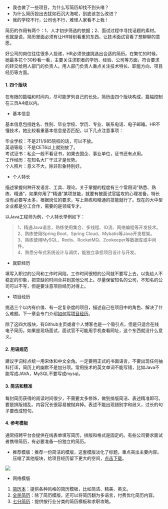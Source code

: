 
* 我也做了一些项目，为什么写简历却找不到头绪？
* 为什么简历投出去犹如石沉大海呢，到底该怎么改进？
* 我的学校不行，公司也不行，难怪人家看不上我！

简历的作用有两个：1、人才初步筛选的依据；2、面试过程中寻找话题的素材。也就是说，简历里面必须有让HR特别看重的东西，让技术面试官看了想聊聊的意愿。

好公司的岗位往往很多人投递，HR必须快速挑选出合适的简历。在繁忙的时候，她最多花个30秒看一看，主要关注求职者的学历、经验、公司等方面，符合要求的转交给用人部门的负责人。用人部门负责人重点关注技术特长、职能方向、项目经历等方面。

#### 1. 四个版块

在有限的篇幅和时间内，尽可能罗列自己的长处。简历由四个版块构成，篇幅控制在三页A4纸以内。

* 基本信息

基本信息包括姓名、性别、毕业学校、学历、专业、联系电话、电子邮箱。HR不懂技术，她比较看重基本信息是否匹配，以下几点注意事项：  

毕业学校：不是211/985院校的话，可以不放。  
英语等级：不是CET6以上就别放了。   
考试证书：私企一般不看证书，如果去国企、事业单位，证书还有点用。   
工作经历：在知名大厂干过才是优势。  
个人照片：意义不大，除非形象特别好。

* 个人特长

描述掌握何种开发语言、工具、理论。关于掌握的程度有三个常用词“熟悉、熟练、精通”，如果你用了“精通”某项技能，就要有被面试官猛攻的心理准备。特长没有必要写太多，根据岗位的要求，写上熟练和精通的技能就行了。现在的大中型企业都是分工合作，需要的是领域专才。

以Java工程师为例，个人特长举例如下：
>1、精通Java语言，熟练使用集合、多线程、IO流、网络编程等开发技术。  
2、熟练使用Spring Boot、Spring Cloud、Mybatis等Java开发框架。  
3、熟练使用MySQL、Redis、RocketMQ、Zookeeper等数据库或中间件。  
4、熟悉分布式系统设计与调优，能独立承担项目设计与开发。

* 就职经历

填写入职过的公司和工作时间段。工作时间很短的公司就不要写上去，以免给人不稳定的印象，把空缺的时间合并到其他公司上。尽量保留知名的公司，不知名的公司可以不写，但是要注意项目经历对得上。

* 项目经历

挑选三个以内有价值、有一定复杂度的项目，描述自己在项目中的角色、解决了什么难题。下一章会专门介绍[如何写项目经历](/doc/4-2-%E5%A6%82%E4%BD%95%E5%86%99%E9%A1%B9%E7%9B%AE%E7%BB%8F%E5%8E%86.md)。

除了这四大版块，有Github主页或者个人博客也是一个吸引点，但是只适合在线电子简历。如果是现场面试，面试官不可能用手机查看网址，这个东西就没什么意义。

#### 2. 用语规范

建议字词标点统一用宋体和中文全角。一定要用正式的书面语言，不要出现任何抽科打诨，简历上的幽默不是加分项。常用技术的英文单词不能写错，比如Java不能写成JAVA，MySQL不要写成mysql。

#### 3. 简洁和精准

每封简历获得的阅读时间很少，不需要太多修饰，做到排版简洁、表述精准即可。要是排版错乱、内容冗长很容易被抛弃掉。表述不能出现错别字和歧义，过长的句子要改成短句。

#### 4. 参考模板

通常招聘平台会提供在线表单填写简历，排版和格式是固定的。有些公司要求面试者携带简历，有必要准备一份独立的简历。

* 推荐模版：推荐一份简洁的模版，这套模版淡化了标题，重点突出主要内容。压缩了其他版块，给项目经历留下更大的空间，[点击下载](https://pan.baidu.com/s/1tuA0No_akN3rtG4Ds4AcsQ?pwd=9fty)。

![](https://images.xiaozhuanlan.com/photo/2022/4273a3a0e68b1bc3aa0fe4cd79478a19.png)

* 网络模版
1. [简历本](https://www.jianliben.com/muban/makecv/)：提供各种风格的简历模板，比如简洁、精美、英文。
2. [全民简历](https://www.qmjianli.com/)：除了简历模版，还可以将简历翻为多语言，付费优化简历内容。
3. [七分简历](https://www.qifen.com/temCenter)：提供按行业分类的简历模板和求职攻略。
